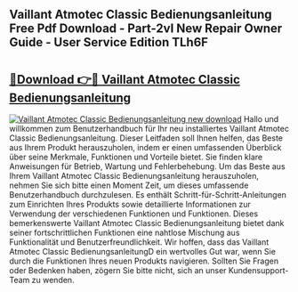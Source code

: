 ## Vaillant Atmotec Classic Bedienungsanleitung Free Pdf Download - Part-2vI New Repair Owner Guide - User Service Edition TLh6F

# <h2><a href="http://df5utz.blite.top/?on=Vaillant+Atmotec+Classic+Bedienungsanleitung">🔗Download 👉🔴 Vaillant Atmotec Classic Bedienungsanleitung</a></h2>

[![Vaillant Atmotec Classic Bedienungsanleitung new download](https://i.imgur.com/lujVjoI.png)](http://df5utz.blite.top/?on=Vaillant+Atmotec+Classic+Bedienungsanleitung)
Hallo und willkommen zum Benutzerhandbuch für Ihr neu installiertes Vaillant Atmotec Classic Bedienungsanleitung. Dieser Leitfaden soll Ihnen helfen, das Beste aus Ihrem Produkt herauszuholen, indem er einen umfassenden Überblick über seine Merkmale, Funktionen und Vorteile bietet. Sie finden klare Anweisungen für Betrieb, Wartung und Fehlerbehebung. Um das Beste aus Ihrem Vaillant Atmotec Classic Bedienungsanleitung herauszuholen, nehmen Sie sich bitte einen Moment Zeit, um dieses umfassende Benutzerhandbuch durchzulesen. Es enthält Schritt-für-Schritt-Anleitungen zum Einrichten Ihres Produkts sowie detaillierte Informationen zur Verwendung der verschiedenen Funktionen und Funktionen. Dieses bemerkenswerte Vaillant Atmotec Classic Bedienungsanleitung bietet dank seiner fortschrittlichen Funktionen eine nahtlose Mischung aus Funktionalität und Benutzerfreundlichkeit. Wir hoffen, dass das Vaillant Atmotec Classic BedienungsanleitungD ein wertvolles Gut war, wenn Sie durch die Funktionen Ihres neuen Produkts navigieren. Sollten Sie Fragen oder Bedenken haben, zögern Sie bitte nicht, sich an unser Kundensupport-Team zu wenden.
